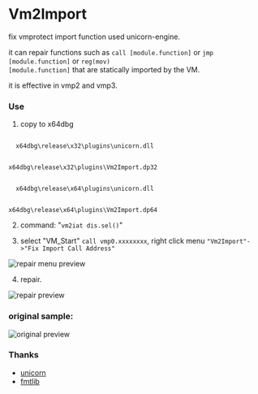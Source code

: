 # Vm2Import
fix vmprotect import function used unicorn-engine.

it can repair functions such as <code>call [module.function]</code> or <code>jmp [module.function]</code> or <code>reg(mov) [module.function]</code> that are statically imported by the VM.

it is effective in vmp2 and vmp3.

### Use
1. copy to x64dbg
  <code>
  x64dbg\release\x32\plugins\unicorn.dll
  
  x64dbg\release\x32\plugins\Vm2Import.dp32
  </code>
  
  <code>
  x64dbg\release\x64\plugins\unicorn.dll
  
  x64dbg\release\x64\plugins\Vm2Import.dp64
  </code>

2. command: "<code>vm2iat dis.sel()</code>"

3. select "VM_Start" <code>call vmp0.xxxxxxxx</code>, right click menu <code>"Vm2Import"->"Fix Import Call Address"</code>

![repair menu preview](https://i.imgur.com/lMv7MoS.jpg)

4. repair.

![repair preview](https://i.imgur.com/OHGDRXc.jpg)


### original sample:
![original preview](https://i.imgur.com/qwpyNM3.jpg)


### Thanks
- [unicorn](https://github.com/unicorn-engine/unicorn)
- [fmtlib](https://github.com/fmtlib/fmt)
